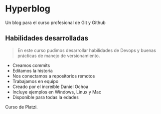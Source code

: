 # Hyperblog

Un blog para el curso profesional de Git y Github

## Habilidades desarrolladas

> En este curso pudimos desarrollar habilidades de Devops y buenas prácticas de manejo de versionamiento.

- Creamos commits
- Editamos la historia
- Nos conectamos a repositorios remotos
- Trabajamos en equipo
- Creado por el increíble Daniel Ochoa
- Incluye ejemplos en Windows, Linux y Mac
- Disponible para todas la edades

Curso de Platzi.
